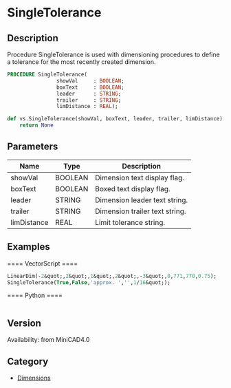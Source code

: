 # SingleTolerance

## Description
Procedure SingleTolerance is used with dimensioning procedures to define a tolerance for the most recently created dimension.

```pascal
PROCEDURE SingleTolerance(
				showVal     : BOOLEAN;
				boxText     : BOOLEAN;
				leader      : STRING;
				trailer     : STRING;
				limDistance : REAL);
```

```python
def vs.SingleTolerance(showVal, boxText, leader, trailer, limDistance):
    return None
```

## Parameters
|Name|Type|Description|
|---|---|---|
|showVal|BOOLEAN|Dimension text display flag.|
|boxText|BOOLEAN|Boxed text display flag.|
|leader|STRING|Dimension leader text string.|
|trailer|STRING|Dimension trailer text string.|
|limDistance|REAL|Limit tolerance string.|

## Examples
==== VectorScript ====
```pascal
LinearDim(-2&quot;,2&quot;,1&quot;,2&quot;,-3&quot;,0,771,770,0.75);
SingleTolerance(True,False,'approx. ','',1/16&quot;);
```
==== Python ====
```python

```

## Version
Availability: from MiniCAD4.0

## Category
* [Dimensions](../Categories/Dimensions.md)
